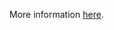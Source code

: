 More information [here](https://docs.prismacloud.io/en/enterprise-edition/policy-reference/api-policies/openapi-policies/bc-openapi-13).
